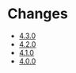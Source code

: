 # Changes

* [4.3.0](changes_4.3.0.md)
* [4.2.0](changes_4.2.0.md)
* [4.1.0](changes_4.1.0.md)
* [4.0.0](changes_4.0.0.md)